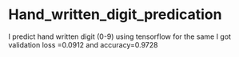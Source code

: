 # Hand_written_digit_predication
 I predict hand written digit (0-9) using tensorflow for the same I got validation loss =0.0912 and accuracy=0.9728

